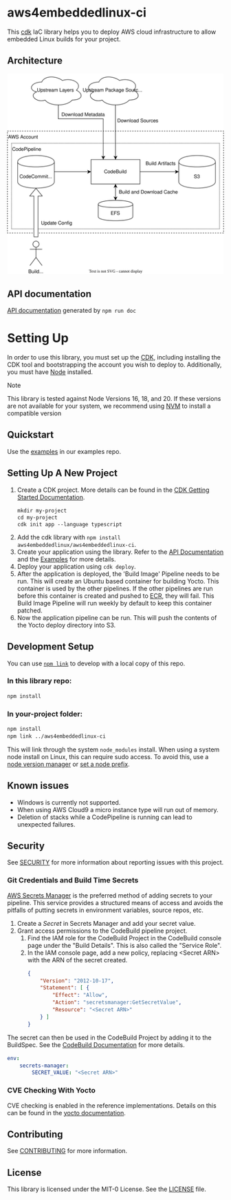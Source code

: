 # aws4embeddedlinux-ci

This [cdk](https://github.com/aws/aws-cdk) IaC library helps you to deploy AWS cloud infrastructure to allow embedded Linux builds for your project.

## Architecture
![architecture overview](images/architecture.svg "Architecture")

## API documentation
[API documentation](https://aws4embeddedlinux.github.io/aws4embeddedlinux-ci/) generated by `npm run doc`

# Setting Up
In order to use this library, you must set up the [CDK](https://docs.aws.amazon.com/cdk/v2/guide/getting_started.html), including
installing the CDK tool and bootstrapping the account you wish to deploy to. Additionally, you must have [Node](https://nodejs.org/en/) installed.

> [!NOTE]
> This library is tested against Node Versions 16, 18, and 20. If these versions are not available for your system, we recommend
> using [NVM](https://github.com/nvm-sh/nvm) to install a compatible version

## Quickstart
Use the [examples](https://github.com/aws4embeddedlinux/aws4embeddedlinux-ci-examples) in our examples repo.


## Setting Up A New Project

1. Create a CDK project. More details can be found in the [CDK Getting Started Documentation](https://docs.aws.amazon.com/cdk/v2/guide/getting_started.html).
   ```
   mkdir my-project
   cd my-project
   cdk init app --language typescript
   ```
2. Add the cdk library with `npm install aws4embeddedlinux/aws4embeddedlinux-ci`.
3. Create your application using the library. Refer to the [API Documentation](https://aws4embeddedlinux.github.io/aws4embeddedlinux-ci)
   and the [Examples](github.com/aws4embeddedlinux/aws4embeddedlinux-ci-examples) for more details.
4. Deploy your application using `cdk deploy`.
5. After the application is deployed, the 'Build Image' Pipeline needs to be run. This will create an Ubuntu based container for
   building Yocto. This container is used by the other pipelines. If the other pipelines are run before this container is created
   and pushed to [ECR](https://aws.amazon.com/ecr/), they will fail. This Build Image Pipeline will run weekly by default to keep
   this container patched.
6. Now the application pipeline can be run. This will push the contents of the Yocto deploy directory into S3.

## Development Setup
You can use [`npm link`](https://docs.npmjs.com/cli/v10/commands/npm-link) to develop with a local copy of this repo.

### In this library repo:
```bash
npm install
```

### In your-project folder:
```bash
npm install
npm link ../aws4embeddedlinux-ci
```

This will link through the system `node_modules` install. When using a system node install on Linux, this can require sudo access. To avoid this, use
a [node version manager](https://docs.npmjs.com/downloading-and-installing-node-js-and-npm#using-a-node-version-manager-to-install-nodejs-and-npm)
or [set a node prefix](https://docs.npmjs.com/resolving-eacces-permissions-errors-when-installing-packages-globally).

## Known issues
- Windows is currently not supported.
- When using AWS Cloud9 a micro instance type will run out of memory.
- Deletion of stacks while a CodePipeline is running can lead to unexpected failures.


## Security

See [SECURITY](SECURITY.md) for more information about reporting issues with this project.

### Git Credentials and Build Time Secrets
[AWS Secrets Manager](https://docs.aws.amazon.com/secretsmanager/latest/userguide/intro.html) is the preferred method of adding secrets
to your pipeline. This service provides a structured means of access and avoids the pitfalls of putting secrets in environment variables,
source repos, etc.

1. Create a _Secret_ in Secrets Manager and add your secret value.
1. Grant access permissions to the CodeBuild pipeline project.
   1. Find the IAM role for the CodeBuild Project in the CodeBuild console page under the "Build Details". This is also called the "Service Role".
   1. In the IAM console page, add a new policy, replacing \<Secret ARN\> with the ARN of the secret created.
      ```json
      {
          "Version": "2012-10-17",
          "Statement": [ {
              "Effect": "Allow",
              "Action": "secretsmanager:GetSecretValue",
              "Resource": "<Secret ARN>"
          } ]
      }
      ```

The secret can then be used in the CodeBuild Project by adding it to the BuildSpec. See
the [CodeBuild Documentation](https://docs.aws.amazon.com/codebuild/latest/userguide/build-spec-ref.html) for more details.
```yaml
env:
    secrets-manager:
        SECRET_VALUE: "<Secret ARN>"
```

### CVE Checking With Yocto

CVE checking is enabled in the reference implementations. Details on this can be found in
the [yocto documentation](https://docs.yoctoproject.org/4.0.13/singleindex.html#checking-for-vulnerabilities).

## Contributing

See [CONTRIBUTING](CONTRIBUTING.md) for more information.

## License

This library is licensed under the MIT-0 License. See the [LICENSE](LICENSE) file.
